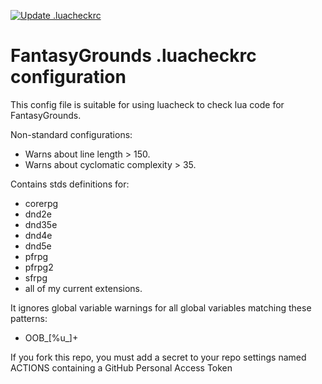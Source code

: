 [![Update .luacheckrc](https://github.com/bmos/FG-luacheck/actions/workflows/main.yml/badge.svg)](https://github.com/bmos/FG-luacheck/actions/workflows/main.yml)

# FantasyGrounds .luacheckrc configuration
This config file is suitable for using luacheck to check lua code for FantasyGrounds.

Non-standard configurations:
* Warns about line length > 150.
* Warns about cyclomatic complexity > 35.

Contains stds definitions for:
* corerpg
* dnd2e
* dnd35e
* dnd4e
* dnd5e
* pfrpg
* pfrpg2
* sfrpg
* all of my current extensions.

It ignores global variable warnings for all global variables matching these patterns:
* OOB_[%u_]+

If you fork this repo, you must add a secret to your repo settings named ACTIONS containing a GitHub Personal Access Token
